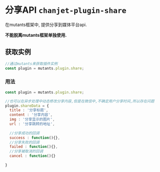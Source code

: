 # 分享API `chanjet-plugin-share`

在mutants框架中, 提供分享到媒体平台api.

**不能脱离mutants框架单独使用.**



## 获取实例

```javascript
//通过mutants来获取插件实例
const plugin = mutants.plugin.share;
```





### 用法

``` javascript
const plugin = mutants.plugin.share;

//也可以在异步处理中动态修改分享内容,但是在微信中,不确定用户分享时间,所以存在问题
plugin.shareData = {
  title : '分享标题',
  content : '分享内容',
  img : '分享显示的图片',
  url : '分享跳转的地址',
  
  //分享成功的回调
  success : function(){},
  //分享失败的回调
  failed : function(){},
  //分享被取消的回调
  cancel : function(){}
  
}
```